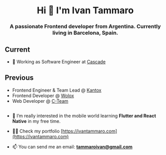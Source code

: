 <h1 align="center">Hi 👋 I'm Ivan Tammaro</h1>
<h3 align="center">A passionate Frontend developer from Argentina. Currently living in Barcelona, Spain.</h3>

## Current
- 🔭 Working as Software Engineer at [Cascade](https://www.cascade.app/)

## Previous
- Frontend Engineer & Team Lead @ [Kantox](https://www.kantox.com/en/)
- Frontend Developer @ [Wolox](https://www.wolox.com.ar)
- Web Developer @ [C-Team](http://c-team.com.ar)

##
- 🌱 I’m really interested in the mobile world learning **Flutter and React Native** in my free time. 

- 👨‍💻 Check my portfolio [https://ivantammaro.com](https://ivantammaro.com)

- 📫 You can send me an email: **tammaroivan@gmail.com**
